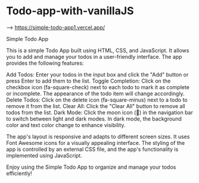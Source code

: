 # Todo-app-with-vanillaJS
--> https://simple-todo-app1.vercel.app/

Simple Todo App

This is a simple Todo App built using HTML, CSS, and JavaScript. It allows you to add and manage your todos in a user-friendly interface. The app provides the following features:

Add Todos: Enter your todos in the input box and click the "Add" button or press Enter to add them to the list.
Toggle Completion: Click on the checkbox icon (fa-square-check) next to each todo to mark it as complete or incomplete. The appearance of the todo item will change accordingly.
Delete Todos: Click on the delete icon (fa-square-minus) next to a todo to remove it from the list.
Clear All: Click the "Clear All" button to remove all todos from the list.
Dark Mode: Click the moon icon (🌙) in the navigation bar to switch between light and dark modes. In dark mode, the background color and text color change to enhance visibility.

The app's layout is responsive and adapts to different screen sizes. It uses Font Awesome icons for a visually appealing interface. The styling of the app is controlled by an external CSS file, and the app's functionality is implemented using JavaScript.

Enjoy using the Simple Todo App to organize and manage your todos efficiently!
